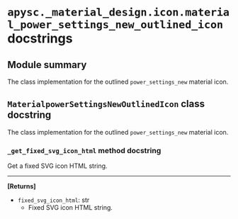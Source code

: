 # `apysc._material_design.icon.material_power_settings_new_outlined_icon` docstrings

## Module summary

The class implementation for the outlined `power_settings_new` material icon.

## `MaterialpowerSettingsNewOutlinedIcon` class docstring

The class implementation for the outlined `power_settings_new` material icon.

### `_get_fixed_svg_icon_html` method docstring

Get a fixed SVG icon HTML string.<hr>

**[Returns]**

- `fixed_svg_icon_html`: str
  - Fixed SVG icon HTML string.